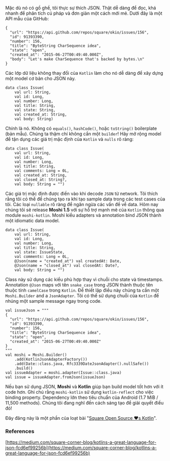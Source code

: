 Mặc dù nó có gồ ghề, tôi thực sự thích JSON. Thật dễ dàng để đọc, khá nhanh để phân tích cú pháp và đơn giản một cách mới mẻ. Dưới đây là một API mẫu của GitHub:
```
{
  "url": "https://api.github.com/repos/square/okio/issues/156",
  "id": 91393390,
  "number": 156,
  "title": "ByteString CharSequence idea",
  "state": "open",
  "created_at": "2015-06-27T00:49:40.000Z",
  "body": "Let's make CharSequence that's backed by bytes.\n"
}
```
Các lớp dữ liệu không thay đổi của `Kotlin` làm cho nó dễ dàng để xây dựng một model cơ bản cho JSON này.
```
data class Issue(
    val url: String,
    val id: Long,
    val number: Long,
    val title: String,
    val state: String,
    val created_at: String,
    val body: String)
```
Chính là nó. Không có `equals()`, `hashCode()`, hoặc `toString()` boilerplate (bản mẫu). Chúng ta thậm chí không cần một `builder`! Hãy mở rộng model để tận dụng các giá trị mặc định của `Kotlin` và `nulls` rõ ràng:
```
data class Issue(
    val url: String,
    val id: Long,
    val number: Long,
    val title: String,
    val comments: Long = 0L,
    val created_at: String,
    val closed_at: String?,
    val body: String = "")
```
Các giá trị mặc định được điền vào khi decode `JSON` từ network. Tôi thích rằng tôi có thể để chúng tạo ra khi tạo sample data trong các test cases của tôi. Các loại `nullable` rõ ràng để ngăn ngừa các vấn đề về data.
Hôm nay chúng tôi sẽ release __Moshi 1.5__ với sự hỗ trợ mạnh mẽ của `Kotlin` thông qua module `moshi-kotlin`. Moshi kiểu adapters và annotation bind JSON thành một idiomatic data model.
```
data class Issue(
    val url: String,
    val id: Long,
    val number: Long,
    val title: String,
    val state: IssueState,
    val comments: Long = 0L,
    @Json(name = "created_at") val createdAt: Date,
    @Json(name = "closed_at") val closedAt: Date?,
    val body: String = "")
```
Class này sử dụng các kiểu phù hợp thay vì chuỗi cho state và timestamps. Annotation `@Json` maps với tên `snake_case`  trong JSON thành thuộc tên thuộc tính `camelCase` trong `Kotlin`.
Để thiết lập điều này chúng ta cần một `Moshi.Builder` and a `JsonAdapter`. Tôi có thể sử dụng chuỗi của `Kotlin` để nhúng một sample message ngay trong code.
```
val issueJson = """
{
  "url": "https://api.github.com/repos/square/okio/issues/156",
  "id": 91393390,
  "number": 156,
  "title": "ByteString CharSequence idea",
  "state": "open",
  "created_at": "2015-06-27T00:49:40.000Z"
}
"""
val moshi = Moshi.Builder()
    .add(KotlinJsonAdapterFactory())
    .add(Date::class.java, Rfc3339DateJsonAdapter().nullSafe())
    .build()
val issueAdapter = moshi.adapter(Issue::class.java)
val issue = issueAdapter.fromJson(issueJson)
```
Nếu bạn sử dụng JSON, __Moshi__ và __Kotlin__ giúp bạn build model tốt hơn với ít code hơn. Ghi chú rằng `moshi-kotlin` sử dụng `kotlin-reflect` cho việc binding property. Dependency lớn theo tiêu chuẩn của Android (1.7 MiB / 11,500 methods). Chúng tôi đang nghĩ đến cách sáng tạo để giải quyết điều đó!

Đây đăng này là một phần của loạt bài "[Square Open Source ♥s Kotlin](https://medium.com/square-corner-blog/square-open-source-loves-kotlin-c57c21710a17)".

### References
[https://medium.com/square-corner-blog/kotlins-a-great-language-for-json-fcd6ef99256b](https://medium.com/square-corner-blog/kotlins-a-great-language-for-json-fcd6ef99256b)